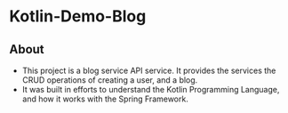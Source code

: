 # Kotlin-Demo-Blog
## About 
* This project is a blog service API service. It provides the services the CRUD operations of creating a user, and a blog. 
* It was built in efforts to understand the Kotlin Programming Language, and how it works with the Spring Framework.
